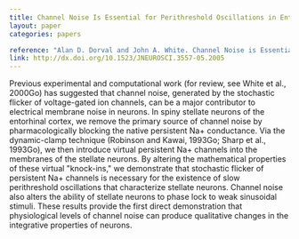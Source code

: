 ```yaml
---
title: Channel Noise Is Essential for Perithreshold Oscillations in Entorhinal Stellate Neurons
layout: paper
categories: papers

reference: "Alan D. Dorval and John A. White. Channel Noise is Essential for Perithreshold Oscillations in Entorhinal Stellate Neurons (2005) J Neurosci, 25 (43): 10025-10028."
link: http://dx.doi.org/10.1523/JNEUROSCI.3557-05.2005
---
```


Previous experimental and computational work (for review, see White et al., 2000Go) has suggested that channel noise, generated by the stochastic flicker of voltage-gated ion channels, can be a major contributor to electrical membrane noise in neurons. In spiny stellate neurons of the entorhinal cortex, we remove the primary source of channel noise by pharmacologically blocking the native persistent Na+ conductance. Via the dynamic-clamp technique (Robinson and Kawai, 1993Go; Sharp et al., 1993Go), we then introduce virtual persistent Na+ channels into the membranes of the stellate neurons. By altering the mathematical properties of these virtual "knock-ins," we demonstrate that stochastic flicker of persistent Na+ channels is necessary for the existence of slow perithreshold oscillations that characterize stellate neurons. Channel noise also alters the ability of stellate neurons to phase lock to weak sinusoidal stimuli. These results provide the first direct demonstration that physiological levels of channel noise can produce qualitative changes in the integrative properties of neurons.

